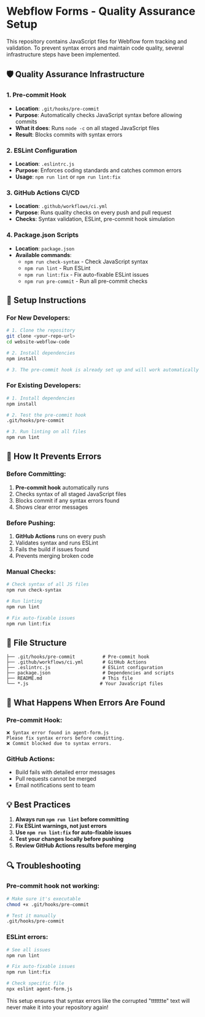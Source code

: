 # Webflow Forms - Quality Assurance Setup

This repository contains JavaScript files for Webflow form tracking and validation. To prevent syntax errors and maintain code quality, several infrastructure steps have been implemented.

## 🛡️ Quality Assurance Infrastructure

### 1. Pre-commit Hook

- **Location**: `.git/hooks/pre-commit`
- **Purpose**: Automatically checks JavaScript syntax before allowing commits
- **What it does**: Runs `node -c` on all staged JavaScript files
- **Result**: Blocks commits with syntax errors

### 2. ESLint Configuration

- **Location**: `.eslintrc.js`
- **Purpose**: Enforces coding standards and catches common errors
- **Usage**: `npm run lint` or `npm run lint:fix`

### 3. GitHub Actions CI/CD

- **Location**: `.github/workflows/ci.yml`
- **Purpose**: Runs quality checks on every push and pull request
- **Checks**: Syntax validation, ESLint, pre-commit hook simulation

### 4. Package.json Scripts

- **Location**: `package.json`
- **Available commands**:
  - `npm run check-syntax` - Check JavaScript syntax
  - `npm run lint` - Run ESLint
  - `npm run lint:fix` - Fix auto-fixable ESLint issues
  - `npm run pre-commit` - Run all pre-commit checks

## 🚀 Setup Instructions

### For New Developers:

```bash
# 1. Clone the repository
git clone <your-repo-url>
cd website-webflow-code

# 2. Install dependencies
npm install

# 3. The pre-commit hook is already set up and will work automatically
```

### For Existing Developers:

```bash
# 1. Install dependencies
npm install

# 2. Test the pre-commit hook
.git/hooks/pre-commit

# 3. Run linting on all files
npm run lint
```

## 🔧 How It Prevents Errors

### Before Committing:

1. **Pre-commit hook** automatically runs
2. Checks syntax of all staged JavaScript files
3. Blocks commit if any syntax errors found
4. Shows clear error messages

### Before Pushing:

1. **GitHub Actions** runs on every push
2. Validates syntax and runs ESLint
3. Fails the build if issues found
4. Prevents merging broken code

### Manual Checks:

```bash
# Check syntax of all JS files
npm run check-syntax

# Run linting
npm run lint

# Fix auto-fixable issues
npm run lint:fix
```

## 📁 File Structure

```
├── .git/hooks/pre-commit          # Pre-commit hook
├── .github/workflows/ci.yml       # GitHub Actions
├── .eslintrc.js                   # ESLint configuration
├── package.json                   # Dependencies and scripts
├── README.md                      # This file
└── *.js                          # Your JavaScript files
```

## 🚨 What Happens When Errors Are Found

### Pre-commit Hook:

```
❌ Syntax error found in agent-form.js
Please fix syntax errors before committing.
❌ Commit blocked due to syntax errors.
```

### GitHub Actions:

- Build fails with detailed error messages
- Pull requests cannot be merged
- Email notifications sent to team

## 💡 Best Practices

1. **Always run `npm run lint` before committing**
2. **Fix ESLint warnings, not just errors**
3. **Use `npm run lint:fix` for auto-fixable issues**
4. **Test your changes locally before pushing**
5. **Review GitHub Actions results before merging**

## 🔍 Troubleshooting

### Pre-commit hook not working:

```bash
# Make sure it's executable
chmod +x .git/hooks/pre-commit

# Test it manually
.git/hooks/pre-commit
```

### ESLint errors:

```bash
# See all issues
npm run lint

# Fix auto-fixable issues
npm run lint:fix

# Check specific file
npx eslint agent-form.js
```

This setup ensures that syntax errors like the corrupted "ttttttte" text will never make it into your repository again!
